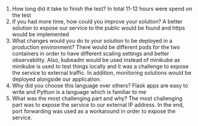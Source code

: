 1. How long did it take to finish the test?
  In total 11-12 hours were spend on the test
2. If you had more time, how could you improve your solution?
  A better solution to expose our service to the public would be found and https would be implemented
3. What changes would you do to your solution to be deployed in a production environment?
  There would be different pods for the two containers in order to have different scaling settings
  and better observability. Also, kubeadm would be used instead of minikube as minikube is used to test things locally
  and it was a challenge to expose the service to external traffic. In addition, monitoring solutions would be deployed alongside our application.
4. Why did you choose this language over others?
  Flask apps are easy to write and Python is a language which is familiar to me
5. What was the most challenging part and why?
  The most challenging part was to expose the service to our external IP address. In the end, port forwarding was used as a workaround in order to expose the service.
